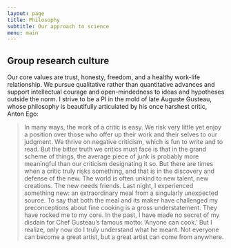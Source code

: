 ```yaml
---
layout: page
title: Philosophy
subtitle: Our approach to science
menu: main
---
```


## Group research culture

Our core values are trust, honesty, freedom, and a healthy work-life relationship. We pursue qualitative rather than quantitative advances and support intellectual courage and open-mindedness to ideas and hypotheses outside the norm. I strive to be a PI in the mold of late Auguste Gusteau, whose philosophy is beautifully articulated by his once harshest critic, Anton Ego:
<blockquote>
In many ways, the work of a critic is easy. We risk very little yet enjoy a position over those who offer up their work and their selves to our judgment. We thrive on negative criticism, which is fun to write and to read. But the bitter truth we critics must face is that in the grand scheme of things, the average piece of junk is probably more meaningful than our criticism designating it so. But there are times when a critic truly risks something, and that is in the discovery and defense of the new. The world is often unkind to new talent, new creations. The new needs friends. 
Last night, I experienced something new: an extraordinary meal from a singularly unexpected source. To say that both the meal and its maker have challenged my preconceptions about fine cooking is a gross understatement. They have rocked me to my core. In the past, I have made no secret of my disdain for Chef Gusteau’s famous motto: ‘Anyone can cook.’ But I realize, only now do I truly understand what he meant. Not everyone can become a great artist, but a great artist can come from anywhere.
</blockquote>

